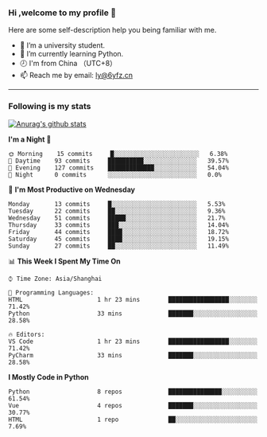 ### Hi ,welcome to my profile 👋
Here are some self-description help you being familiar with me.
<!--
**liuyunfz/liuyunfz** is a ✨ _special_ ✨ repository because its `README.md` (this file) appears on your GitHub profile.
- 👯 I’m looking to collaborate on ...
- 🤔 I’m looking for help with ...
Here are some ideas to get you started:
-->
- 🏫 I’m a university student.
- 💪 I’m currently learning Python.
- 🕗 I'm from China （UTC+8）
- 📫 Reach me by email: [ly@6yfz.cn](mailto:ly@6yfz.cn)
  
---
### Following is my stats
  
[![Anurag's github stats](https://github-readme-stats.vercel.app/api?username=liuyunfz)](https://github.com/anuraghazra/github-readme-stats)
  
<!--START_SECTION:waka-->
**I'm a Night 🦉** 

```text
🌞 Morning    15 commits     █░░░░░░░░░░░░░░░░░░░░░░░░   6.38% 
🌆 Daytime    93 commits     ██████████░░░░░░░░░░░░░░░   39.57% 
🌃 Evening    127 commits    █████████████░░░░░░░░░░░░   54.04% 
🌙 Night      0 commits      ░░░░░░░░░░░░░░░░░░░░░░░░░   0.0%

```
📅 **I'm Most Productive on Wednesday** 

```text
Monday       13 commits     █░░░░░░░░░░░░░░░░░░░░░░░░   5.53% 
Tuesday      22 commits     ██░░░░░░░░░░░░░░░░░░░░░░░   9.36% 
Wednesday    51 commits     █████░░░░░░░░░░░░░░░░░░░░   21.7% 
Thursday     33 commits     ███░░░░░░░░░░░░░░░░░░░░░░   14.04% 
Friday       44 commits     ████░░░░░░░░░░░░░░░░░░░░░   18.72% 
Saturday     45 commits     ████░░░░░░░░░░░░░░░░░░░░░   19.15% 
Sunday       27 commits     ██░░░░░░░░░░░░░░░░░░░░░░░   11.49%

```


📊 **This Week I Spent My Time On** 

```text
⌚︎ Time Zone: Asia/Shanghai

💬 Programming Languages: 
HTML                     1 hr 23 mins        █████████████████░░░░░░░░   71.42% 
Python                   33 mins             ███████░░░░░░░░░░░░░░░░░░   28.58%

🔥 Editors: 
VS Code                  1 hr 23 mins        █████████████████░░░░░░░░   71.42% 
PyCharm                  33 mins             ███████░░░░░░░░░░░░░░░░░░   28.58%

```

**I Mostly Code in Python** 

```text
Python                   8 repos             ███████████████░░░░░░░░░░   61.54% 
Vue                      4 repos             ███████░░░░░░░░░░░░░░░░░░   30.77% 
HTML                     1 repo              ██░░░░░░░░░░░░░░░░░░░░░░░   7.69%

```



<!--END_SECTION:waka-->

